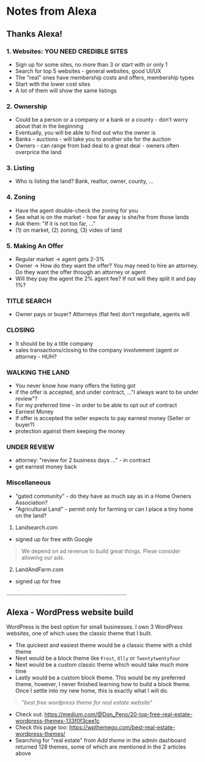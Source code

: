 # Notes from Alexa

## Thanks Alexa!

### 1. Websites: YOU NEED CREDIBLE SITES

- Sign up for some sites, no more than 3 or start with or only 1
- Search for top 5 websites - general websites, good UI/UX
- The "real" ones have membership costs and offers, membership types
- Start with the lower cost sites
- A lot of them will show the same listings

### 2. Ownership

- Could be a person or a company or a bank or a county - don’t worry about that in the beginning
- Eventually, you will be able to find out who the owner is
- Banks - auctions - will take you to another site for the auction
- Owners - can range from bad deal to a great deal - owners often overprice the land

### 3. Listing

- Who is listing the land? Bank, realtor, owner, county, ...

### 4. Zoning

- Have the agent double-check the zoning for you
- See what is on the market - how far away is she/he from those lands
- Ask them: "If it is not too far, …"
- (1) on market, (2) zoning, (3) video of land

### 5. Making An Offer

- Regular market -> agent gets 2-3%
- Owner -> How do they want the offer? You may need to hire an attorney. Do they want the offer through an attorney or agent
- Will they pay the agent the 2% agent fee? If not will they split it and pay 1%?

### TITLE SEARCH

- Owner pays or buyer? Attorneys (flat fee) don’t negotiate, agents will

### CLOSING

- It should be by a title company
- sales transactions/closing to the company involvement (agent or attorney - HUH?

### WALKING THE LAND

- You never know how many offers the listing got
- if the offer is accepted, and under contract, …"I always want to be under review"?
- For my preferred time - in order to be able to opt out of contract
- Earnest Money
- If offer is accepted the seller expects to pay earnest money (Seller or buyer?)
- protection against them keeping the money

### UNDER REVIEW

- attorney: "review for 2 business days …" - in contract
- get earnest money back

### Miscellaneous

- "gated community" - do they have as much say as in a Home Owners Association?
- "Agricultural Land" - permit only for farming or can I place a tiny home on the land?

1. Landsearch.com

- signed up for free with Google

> We depend on ad revenue to build great things. Plese consider allowing our ads.

2. LandAndFarm.com

- signed up for free

..............................................................................

## Alexa - WordPress website build

WordPress is the best option for small businesses. I own 3 WordPress websites, one of which uses the classic theme that I built.

- The quickest and easiest theme would be a classic theme with a child theme
- Next would be a block theme like `Frost`, `Olly` or `Twentytwentyfour`
- Next would be a custom classic theme which would take much more time
- Lastly would be a custom block theme. This would be my preferred theme, however, I never finished learning how to build a block theme. Once I settle into my new home, this is exactly what I will do.

> "_best free wordpress theme for real estate website_"

- Check out: https://medium.com/@Don_Peno/20-top-free-real-estate-wordpress-themes-133f0f3cee1c
- Check this page too: https://wpthemego.com/best-real-estate-wordpress-themes/
- Searching for "real estate" from _Add theme_ in the admin dashboard returned 128 themes, some of which are mentioned in the 2 articles above
